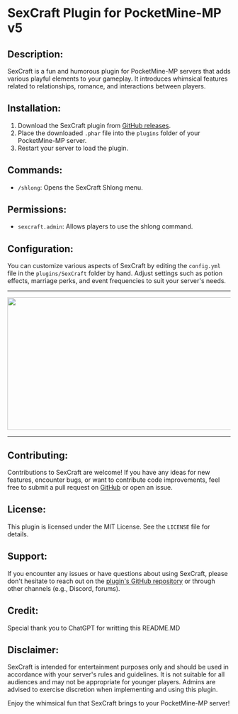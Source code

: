 # SexCraft Plugin for PocketMine-MP v5

## Description:
SexCraft is a fun and humorous plugin for PocketMine-MP servers that adds various playful elements to your gameplay. It introduces whimsical features related to relationships, romance, and interactions between players.

## Installation:
1. Download the SexCraft plugin from [GitHub releases](https://github.com/CJMustard1452/SexCraft/releases).
2. Place the downloaded `.phar` file into the `plugins` folder of your PocketMine-MP server.
3. Restart your server to load the plugin.

## Commands:
- `/shlong`: Opens the SexCraft Shlong menu.

## Permissions:
- `sexcraft.admin`: Allows players to use the shlong command.

## Configuration:
You can customize various aspects of SexCraft by editing the `config.yml` file in the `plugins/SexCraft` folder by hand. Adjust settings such as potion effects, marriage perks, and event frequencies to suit your server's needs.

<hr>
<p align="center">
  <img src="https://cdn.discordapp.com/attachments/781196237838745630/1245203527207358475/image.png?ex=6657e5a7&is=66569427&hm=d0b1017e5651fd6aeaa6222978b166d0a3421b3fdc1935e126d137ae252c2f16&" width="700" height="300">
</p>
<hr>

## Contributing:
Contributions to SexCraft are welcome! If you have any ideas for new features, encounter bugs, or want to contribute code improvements, feel free to submit a pull request on [GitHub](https://github.com/CJMustard1452/SexCraft) or open an issue.

## License:
This plugin is licensed under the MIT License. See the `LICENSE` file for details.

## Support:
If you encounter any issues or have questions about using SexCraft, please don't hesitate to reach out on the [plugin's GitHub repository](https://github.com/CJMustard1452/SexCraft) or through other channels (e.g., Discord, forums).

## Credit:
Special thank you to ChatGPT for writting this README.MD 

## Disclaimer:
SexCraft is intended for entertainment purposes only and should be used in accordance with your server's rules and guidelines. It is not suitable for all audiences and may not be appropriate for younger players. Admins are advised to exercise discretion when implementing and using this plugin.

Enjoy the whimsical fun that SexCraft brings to your PocketMine-MP server!
